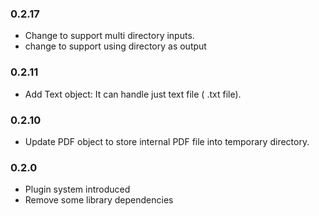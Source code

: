 ### 0.2.17
- Change to support multi directory inputs.
- change to support using directory as output

### 0.2.11
- Add Text object: It can handle just text file ( .txt file).

### 0.2.10
- Update PDF object to store internal PDF file into temporary directory.

### 0.2.0
- Plugin system introduced
- Remove some library dependencies
